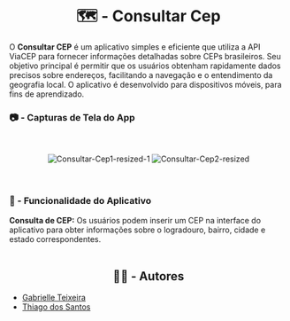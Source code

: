<h1 align="center"> 🗺️ - Consultar Cep </h1>


O **Consultar CEP** é um aplicativo simples e eficiente que utiliza a API ViaCEP para fornecer informações detalhadas sobre CEPs brasileiros. Seu objetivo principal é permitir que os usuários obtenham rapidamente dados precisos sobre endereços, facilitando a navegação e o entendimento da geografia local. O aplicativo é desenvolvido para dispositivos móveis, para fins de aprendizado.

<p></p>

###  📷 - Capturas de Tela do App

<br>

</br>

<div align="center">
  
<img src="https://i.ibb.co/2dCYGcJ/Consultar-Cep1-resized-1.png" alt="Consultar-Cep1-resized-1" border="0">

<img src="https://i.ibb.co/fM68Ldd/Consultar-Cep2-resized.png" alt="Consultar-Cep2-resized" border="0">

</div>

<br>
</br>

 ### 📱 - Funcionalidade do Aplicativo

 **Consulta de CEP:** Os usuários podem inserir um CEP na interface do aplicativo para obter informações sobre o logradouro, bairro, cidade e estado correspondentes.
<br>
</br>
<h2 align="center">✍🏽 - Autores</h2>

- [Gabrielle Teixeira](https://github.com/Gabstxr)
- [Thiago dos Santos](https://github.com/thluc)
